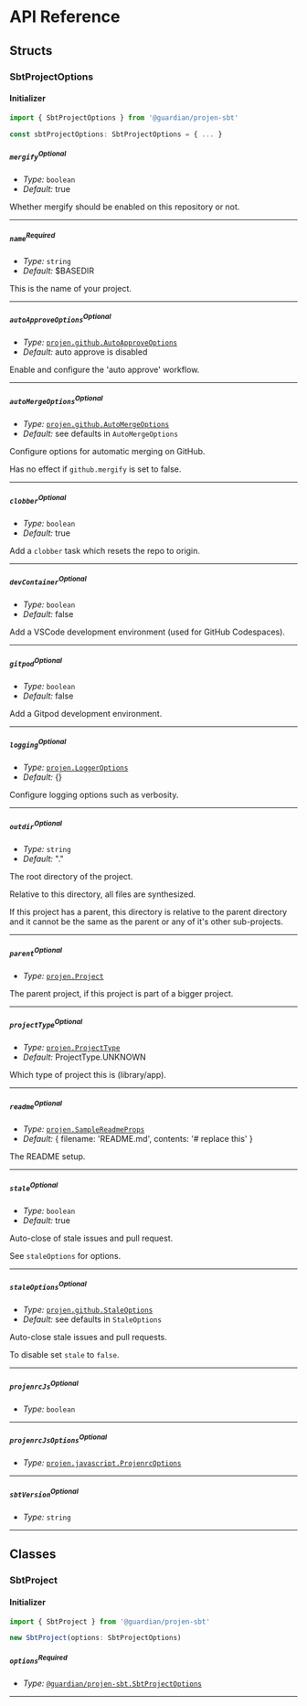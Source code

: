 # API Reference <a name="API Reference"></a>


## Structs <a name="Structs"></a>

### SbtProjectOptions <a name="@guardian/projen-sbt.SbtProjectOptions"></a>

#### Initializer <a name="[object Object].Initializer"></a>

```typescript
import { SbtProjectOptions } from '@guardian/projen-sbt'

const sbtProjectOptions: SbtProjectOptions = { ... }
```

##### `mergify`<sup>Optional</sup> <a name="@guardian/projen-sbt.SbtProjectOptions.property.mergify"></a>

- *Type:* `boolean`
- *Default:* true

Whether mergify should be enabled on this repository or not.

---

##### `name`<sup>Required</sup> <a name="@guardian/projen-sbt.SbtProjectOptions.property.name"></a>

- *Type:* `string`
- *Default:* $BASEDIR

This is the name of your project.

---

##### `autoApproveOptions`<sup>Optional</sup> <a name="@guardian/projen-sbt.SbtProjectOptions.property.autoApproveOptions"></a>

- *Type:* [`projen.github.AutoApproveOptions`](#projen.github.AutoApproveOptions)
- *Default:* auto approve is disabled

Enable and configure the 'auto approve' workflow.

---

##### `autoMergeOptions`<sup>Optional</sup> <a name="@guardian/projen-sbt.SbtProjectOptions.property.autoMergeOptions"></a>

- *Type:* [`projen.github.AutoMergeOptions`](#projen.github.AutoMergeOptions)
- *Default:* see defaults in `AutoMergeOptions`

Configure options for automatic merging on GitHub.

Has no effect if
`github.mergify` is set to false.

---

##### `clobber`<sup>Optional</sup> <a name="@guardian/projen-sbt.SbtProjectOptions.property.clobber"></a>

- *Type:* `boolean`
- *Default:* true

Add a `clobber` task which resets the repo to origin.

---

##### `devContainer`<sup>Optional</sup> <a name="@guardian/projen-sbt.SbtProjectOptions.property.devContainer"></a>

- *Type:* `boolean`
- *Default:* false

Add a VSCode development environment (used for GitHub Codespaces).

---

##### `gitpod`<sup>Optional</sup> <a name="@guardian/projen-sbt.SbtProjectOptions.property.gitpod"></a>

- *Type:* `boolean`
- *Default:* false

Add a Gitpod development environment.

---

##### `logging`<sup>Optional</sup> <a name="@guardian/projen-sbt.SbtProjectOptions.property.logging"></a>

- *Type:* [`projen.LoggerOptions`](#projen.LoggerOptions)
- *Default:* {}

Configure logging options such as verbosity.

---

##### `outdir`<sup>Optional</sup> <a name="@guardian/projen-sbt.SbtProjectOptions.property.outdir"></a>

- *Type:* `string`
- *Default:* "."

The root directory of the project.

Relative to this directory, all files are synthesized.

If this project has a parent, this directory is relative to the parent
directory and it cannot be the same as the parent or any of it's other
sub-projects.

---

##### `parent`<sup>Optional</sup> <a name="@guardian/projen-sbt.SbtProjectOptions.property.parent"></a>

- *Type:* [`projen.Project`](#projen.Project)

The parent project, if this project is part of a bigger project.

---

##### `projectType`<sup>Optional</sup> <a name="@guardian/projen-sbt.SbtProjectOptions.property.projectType"></a>

- *Type:* [`projen.ProjectType`](#projen.ProjectType)
- *Default:* ProjectType.UNKNOWN

Which type of project this is (library/app).

---

##### `readme`<sup>Optional</sup> <a name="@guardian/projen-sbt.SbtProjectOptions.property.readme"></a>

- *Type:* [`projen.SampleReadmeProps`](#projen.SampleReadmeProps)
- *Default:* { filename: 'README.md', contents: '# replace this' }

The README setup.

---

##### `stale`<sup>Optional</sup> <a name="@guardian/projen-sbt.SbtProjectOptions.property.stale"></a>

- *Type:* `boolean`
- *Default:* true

Auto-close of stale issues and pull request.

See `staleOptions` for options.

---

##### `staleOptions`<sup>Optional</sup> <a name="@guardian/projen-sbt.SbtProjectOptions.property.staleOptions"></a>

- *Type:* [`projen.github.StaleOptions`](#projen.github.StaleOptions)
- *Default:* see defaults in `StaleOptions`

Auto-close stale issues and pull requests.

To disable set `stale` to `false`.

---

##### `projenrcJs`<sup>Optional</sup> <a name="@guardian/projen-sbt.SbtProjectOptions.property.projenrcJs"></a>

- *Type:* `boolean`

---

##### `projenrcJsOptions`<sup>Optional</sup> <a name="@guardian/projen-sbt.SbtProjectOptions.property.projenrcJsOptions"></a>

- *Type:* [`projen.javascript.ProjenrcOptions`](#projen.javascript.ProjenrcOptions)

---

##### `sbtVersion`<sup>Optional</sup> <a name="@guardian/projen-sbt.SbtProjectOptions.property.sbtVersion"></a>

- *Type:* `string`

---

## Classes <a name="Classes"></a>

### SbtProject <a name="@guardian/projen-sbt.SbtProject"></a>

#### Initializer <a name="@guardian/projen-sbt.SbtProject.Initializer"></a>

```typescript
import { SbtProject } from '@guardian/projen-sbt'

new SbtProject(options: SbtProjectOptions)
```

##### `options`<sup>Required</sup> <a name="@guardian/projen-sbt.SbtProject.parameter.options"></a>

- *Type:* [`@guardian/projen-sbt.SbtProjectOptions`](#@guardian/projen-sbt.SbtProjectOptions)

---






